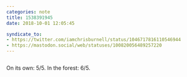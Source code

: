 ```yaml
---
categories: note
title: 1538391945
date: 2018-10-01 12:05:45

syndicate_to:
- https://twitter.com/iamchrisburnell/status/1046717816110546944
- https://mastodon.social/web/statuses/100820056489257220
---
```


<figure class="media">
    <a href="https://chrisburnell.com/static/IMG_20180929_121758.jpg" rel="external"><img src="https://chrisburnell.com/static/IMG_20180929_121758.jpg" alt=""></a>
</figure>


On its own: 5/5. In the forest: 6/5.
